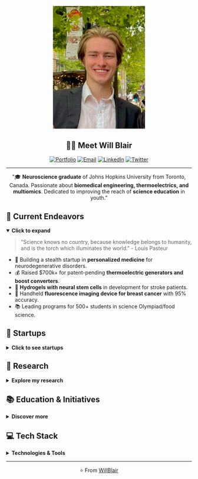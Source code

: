 
<div align="center">

<img src="https://github.com/willblair0708/willblair0708/blob/main/profile/profile.jpg" width="250" />

<h2>👋🔬 Meet Will Blair</h2>

<a href="https://willjblair.com" target="_blank"><img alt="Portfolio" src="https://img.shields.io/badge/Portfolio-%230077B5.svg?&style=for-the-badge&logoColor=white&logo=web"></a>
<a href="mailto:william.blair0708@gmail.com" target="_blank"><img alt="Email" src="https://img.shields.io/badge/Email-%23D14836.svg?&style=for-the-badge&logo=Gmail&logoColor=white"></a>
<a href="https://www.linkedin.com/in/willblair1/" target="_blank"><img alt="LinkedIn" src="https://img.shields.io/badge/LinkedIn-blue?style=for-the-badge&logo=linkedin"></a>
<a href="https://twitter.com/willjblair07" target="_blank"><img alt="Twitter" src="https://img.shields.io/badge/Twitter-1DA1F2?style=for-the-badge&logo=twitter&logoColor=white"></a>

---

"🎓 **Neuroscience graduate** of Johns Hopkins University from Toronto, Canada. Passionate about **biomedical engineering, thermoelectrics, and multiomics**. Dedicated to improving the reach of **science education** in youth."

</div>

## 🚀 Current Endeavors
<details open>
<summary><b>Click to expand</b></summary>

> "Science knows no country, because knowledge belongs to humanity, and is the torch which illuminates the world." - Louis Pasteur

- 🔬 Building a stealth startup in **personalized medicine** for neurodegenerative disorders.
- 💰 Raised $700k+ for patent-pending **thermoelectric generators and boost converters**.
- 🧫 **Hydrogels with neural stem cells** in development for stroke patients.
- 🌈 Handheld **fluorescence imaging device for breast cancer** with 95% accuracy.
- 📚 Leading programs for 500+ students in science Olympiad/food science.

</details>

## 💼 Startups
<details>
<summary><b>Click to see startups</b></summary>

> "Innovation distinguishes between a leader and a follower." - Steve Jobs

| Name | Description | Role |
| ---- | ----------- | ---- |
| [Stealth] | Multiomics Platform for Personalized Medicine | CEO |
| [ThermoBeat](http://www.thermobeat.com) | Thermoelectric generators & AI for medical devices. | CEO |
| [Seedling](http://www.seedlinghydroponic.com) | Health outcomes & food equity education for Baltimore youth. | Business Lead |

</details>

## 🧪 Research
<details>
<summary><b>Explore my research</b></summary>

> "Research is to see what everybody else has seen, and to think what nobody else has thought." - Albert Szent-Gyorgyi

Primary research on drug delivery using **hydrogels** and **LAG3 characterization for Parkinson’s**. Also experienced in research spanning epilepsy, muscular dystrophy, breast cancer, and infectious diseases. [Find out more](https://willjblair.com/portfolio).

</details>

## 📚 Education & Initiatives
<details>
<summary><b>Discover more</b></summary>

> "Education is the weapon which you can use to change the world." - Nelson Mandela

Promoting **equal access** and opportunity in science for all youth. Leading initiatives at [Seedling Hydroponics](http://seedlinghydroponic.com) and Charm City Science League.

</details>

## 💻 Tech Stack
<details>
<summary><b>Technologies & Tools</b></summary>

<img alt="OS-Linux" src="https://img.shields.io/badge/OS-Linux-informational?style=flat&logo=linux&logoColor=white&color=2bbc8a">
<img alt="Editor-VSCode" src="https://img.shields.io/badge/Editor-VSCode-informational?style=flat&logo=visual-studio-code&logoColor=white&color=2bbc8a">
<img alt="Code-Python" src="https://img.shields.io/badge/Code-Python-informational?style=flat&logo=python&logoColor=white&color=2bbc8a">
<img alt="Code-JavaScript" src="https://img.shields.io/badge/Code-JavaScript-informational?style=flat&logo=javascript&logoColor=white&color=2bbc8a">

</details>

---

<div align="center">

⭐️ From [WillBlair](https://github.com/willblair0708)

</div>
